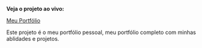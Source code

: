 **Veja o projeto ao vivo:**

[Meu Portfólio](https://ninja1375.github.io/Meu-Portf-lio/)

Este projeto é o meu portfólio pessoal, meu portfólio completo com minhas ablidades e projetos.
